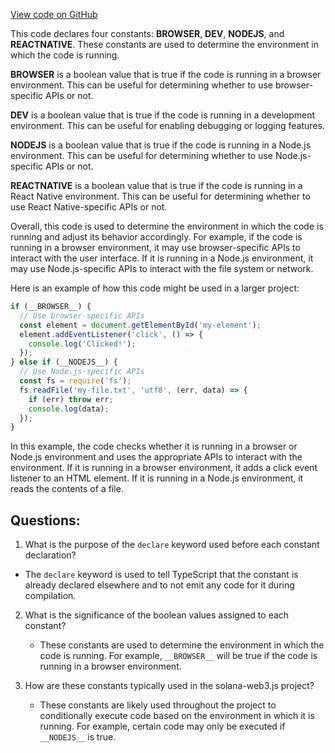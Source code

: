 [View code on GitHub](https://github.com/solana-labs/solana-web3.js/blob/master/packages/keys/src/types/global.d.ts)

This code declares four constants: __BROWSER__, __DEV__, __NODEJS__, and __REACTNATIVE__. These constants are used to determine the environment in which the code is running. 

__BROWSER__ is a boolean value that is true if the code is running in a browser environment. This can be useful for determining whether to use browser-specific APIs or not. 

__DEV__ is a boolean value that is true if the code is running in a development environment. This can be useful for enabling debugging or logging features. 

__NODEJS__ is a boolean value that is true if the code is running in a Node.js environment. This can be useful for determining whether to use Node.js-specific APIs or not. 

__REACTNATIVE__ is a boolean value that is true if the code is running in a React Native environment. This can be useful for determining whether to use React Native-specific APIs or not. 

Overall, this code is used to determine the environment in which the code is running and adjust its behavior accordingly. For example, if the code is running in a browser environment, it may use browser-specific APIs to interact with the user interface. If it is running in a Node.js environment, it may use Node.js-specific APIs to interact with the file system or network. 

Here is an example of how this code might be used in a larger project:

```javascript
if (__BROWSER__) {
  // Use browser-specific APIs
  const element = document.getElementById('my-element');
  element.addEventListener('click', () => {
    console.log('Clicked!');
  });
} else if (__NODEJS__) {
  // Use Node.js-specific APIs
  const fs = require('fs');
  fs.readFile('my-file.txt', 'utf8', (err, data) => {
    if (err) throw err;
    console.log(data);
  });
}
```

In this example, the code checks whether it is running in a browser or Node.js environment and uses the appropriate APIs to interact with the environment. If it is running in a browser environment, it adds a click event listener to an HTML element. If it is running in a Node.js environment, it reads the contents of a file.
## Questions: 
 1. What is the purpose of the `declare` keyword used before each constant declaration?
   - The `declare` keyword is used to tell TypeScript that the constant is already declared elsewhere and to not emit any code for it during compilation.

2. What is the significance of the boolean values assigned to each constant?
   - These constants are used to determine the environment in which the code is running. For example, `__BROWSER__` will be true if the code is running in a browser environment.

3. How are these constants typically used in the solana-web3.js project?
   - These constants are likely used throughout the project to conditionally execute code based on the environment in which it is running. For example, certain code may only be executed if `__NODEJS__` is true.